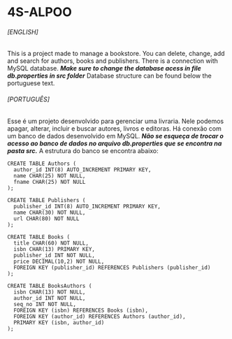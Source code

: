 # 4S-ALPOO

###### [ENGLISH]
This is a project made to manage a bookstore. You can delete, change, add and search for authors, books and publishers. There is a connection with MySQL database.
_**Make sure to change the database acess in file db.properties in src folder**_
Database structure can be found below the portuguese text.

###### [PORTUGUÊS]
Esse é um projeto desenvolvido para gerenciar uma livraria. Nele podemos apagar, alterar, incluir e buscar autores, livros e editoras. Há conexão com um banco de dados desenvolvido em MySQL. 
_**Não se esqueça de trocar o acesso ao banco de dados no arquivo db.properties que se encontra na pasta src.**_
A estrutura do banco se encontra abaixo:

```mysql
CREATE TABLE Authors (
  author_id INT(8) AUTO_INCREMENT PRIMARY KEY, 
  name CHAR(25) NOT NULL, 
  fname CHAR(25) NOT NULL
);

CREATE TABLE Publishers (
  publisher_id INT(8) AUTO_INCREMENT PRIMARY KEY, 
  name CHAR(30) NOT NULL, 
  url CHAR(80) NOT NULL
);

CREATE TABLE Books (
  title CHAR(60) NOT NULL, 
  isbn CHAR(13) PRIMARY KEY, 
  publisher_id INT NOT NULL, 
  price DECIMAL(10,2) NOT NULL,
  FOREIGN KEY (publisher_id) REFERENCES Publishers (publisher_id)
);

CREATE TABLE BooksAuthors (
  isbn CHAR(13) NOT NULL, 
  author_id INT NOT NULL, 
  seq_no INT NOT NULL,
  FOREIGN KEY (isbn) REFERENCES Books (isbn),
  FOREIGN KEY (author_id) REFERENCES Authors (author_id),
  PRIMARY KEY (isbn, author_id)
);
```
